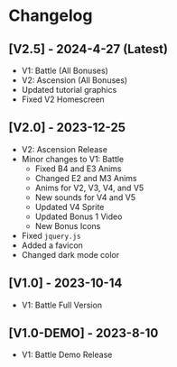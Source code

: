 # Changelog

## [V2.5] - 2024-4-27 (Latest)
* V1: Battle (All Bonuses)
* V2: Ascension (All Bonuses)
* Updated tutorial graphics
* Fixed V2 Homescreen

## [V2.0] - 2023-12-25
* V2: Ascension Release
* Minor changes to V1: Battle
    * Fixed B4 and E3 Anims
    * Changed E2 and M3 Anims
    * Anims for V2, V3, V4, and V5
    * New sounds for V4 and V5
    * Updated V4 Sprite
    * Updated Bonus 1 Video
    * New Bonus Icons
* Fixed `jquery.js`
* Added a favicon
* Changed dark mode color

## [V1.0] - 2023-10-14
* V1: Battle Full Version

## [V1.0-DEMO] - 2023-8-10
* V1: Battle Demo Release